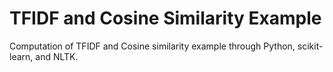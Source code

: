 # TFIDF and Cosine Similarity Example
Computation of TFIDF and Cosine similarity example through Python, scikit-learn, and NLTK.
